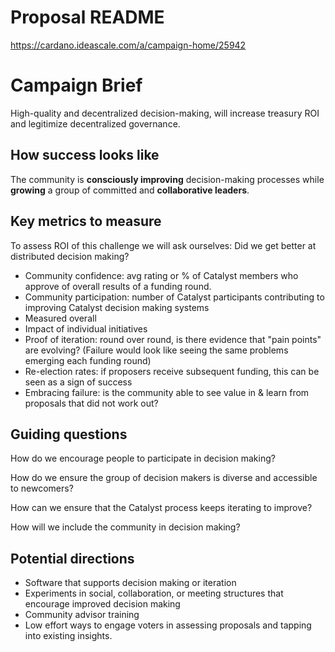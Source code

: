 # Proposal README

https://cardano.ideascale.com/a/campaign-home/25942

# Campaign Brief

High-quality and decentralized decision-making, will increase treasury ROI and legitimize decentralized governance.

## How success looks like

The community is **consciously improving** decision-making processes while **growing** a group of committed and **collaborative leaders**.

## Key metrics to measure

To assess ROI of this challenge we will ask ourselves: Did we get better at distributed decision making?

* Community confidence: avg rating or % of Catalyst members who approve of overall results of a funding round.
* Community participation: number of Catalyst participants contributing to improving Catalyst decision making systems
* Measured overall
* Impact of individual initiatives
* Proof of iteration: round over round, is there evidence that "pain points" are evolving? (Failure would look like seeing the same problems emerging each funding round)
* Re-election rates: if proposers receive subsequent funding, this can be seen as a sign of success
* Embracing failure: is the community able to see value in & learn from proposals that did not work out?

## Guiding questions

How do we encourage people to participate in decision making?

How do we ensure the group of decision makers is diverse and accessible to newcomers?

How can we ensure that the Catalyst process keeps iterating to improve?

How will we include the community in decision making?

## Potential directions

* Software that supports decision making or iteration
* Experiments in social, collaboration, or meeting structures that encourage improved decision making
* Community advisor training
* Low effort ways to engage voters in assessing proposals and tapping into existing insights.

